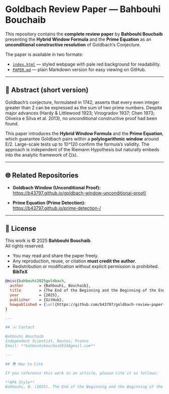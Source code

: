 # Goldbach Review Paper — Bahbouhi Bouchaib

This repository contains the **complete review paper** by **Bahbouhi Bouchaib** presenting the **Hybrid Window Formula** and the **Prime Equation** as an **unconditional constructive resolution** of Goldbach’s Conjecture.  

The paper is available in two formats:
- [`index.html`](./index.html) — styled webpage with pale red background for readability.  
- [`PAPER.md`](./PAPER.md) — plain Markdown version for easy viewing on GitHub.  

---

## 📄 Abstract (short version)

Goldbach’s conjecture, formulated in 1742, asserts that every even integer greater than 2 can be expressed as the sum of two prime numbers. Despite major advances (Hardy & Littlewood 1923; Vinogradov 1937; Chen 1973; Oliveira e Silva et al. 2013), no unconditional constructive proof had been found.  

This paper introduces the **Hybrid Window Formula** and the **Prime Equation**, which guarantee Goldbach pairs within a **polylogarithmic window** around E/2. Large-scale tests up to 10^120 confirm the formula’s validity. The approach is independent of the Riemann Hypothesis but naturally embeds into the analytic framework of ζ(s).  

---

## 🌐 Related Repositories

- **Goldbach Window (Unconditional Proof):**  
  https://b43797.github.io/goldbach-window-unconditional-proof/  

- **Prime Equation (Prime Detection):**  
  https://b43797.github.io/prime-detection-/  

---

## 📑 License

This work is © 2025 **Bahbouhi Bouchaib**.  
All rights reserved.  

- You may read and share the paper freely.  
- Any reproduction, reuse, or citation **must credit the author**.  
- Redistribution or modification without explicit permission is prohibited.  
**BibTeX**
```bibtex
@misc{bahbouhi2025goldbach,
  author       = {Bahbouhi, Bouchaib},
  title        = {The End of the Beginning and the Beginning of the End of Goldbach’s Conjecture},
  year         = {2025},
  publisher    = {GitHub},
  howpublished = {\url{https://github.com/b43797/goldbach-review-paper-bahbouhi-bouchaib}},
}

---

## ✉️ Contact

Bahbouhi Bouchaib  
Independent Scientist, Nantes, France  
Email: **bahbouhibouchaib524@gmail.com**

---

## 📚 How to Cite

If you reference this work in an article, please cite it as follows:

**APA Style**
Bahbouhi, B. (2025). The End of the Beginning and the Beginning of the End of Goldbach’s Conjecture. GitHub repository. https://github.com/b43797/goldbach-review-paper-bahbouhi-bouchaib
